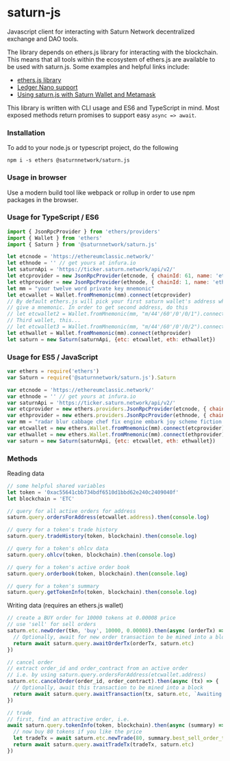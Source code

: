 # saturn-js
Javascript client for interacting with Saturn Network decentralized exchange and
DAO tools.

The library depends on ethers.js library for interacting with the blockchain.
This means that all tools within the ecosystem of ethers.js are available to
be used with saturn.js. Some examples and helpful links include:

* [ethers.js library](https://github.com/ethers-io/ethers.js)
* [Ledger Nano support](https://github.com/ethers-io/ethers-ledger)
* [Using saturn.js with Saturn Wallet and Metamask](https://docs.ethers.io/ethers.js/html/cookbook-providers.html#metamask)

This library is written with CLI usage and ES6 and TypeScript in mind. Most exposed
methods return promises to support easy `async => await`.

### Installation

To add to your node.js or typescript project, do the following

```
npm i -s ethers @saturnnetwork/saturn.js
```

### Usage in browser

Use a modern build tool like webpack or rollup in order to use npm packages in the browser.

### Usage for TypeScript / ES6

```js
import { JsonRpcProvider } from 'ethers/providers'
import { Wallet } from 'ethers'
import { Saturn } from '@saturnnetwork/saturn.js'

let etcnode = 'https://ethereumclassic.network/'
let ethnode = '' // get yours at infura.io
let saturnApi = 'https://ticker.saturn.network/api/v2/'
let etcprovider = new JsonRpcProvider(etcnode, { chainId: 61, name: 'etc' })
let ethprovider = new JsonRpcProvider(ethnode, { chainId: 1, name: 'eth' })
let mm = "your twelve word private key mnemonic"
let etcwallet = Wallet.fromMnemonic(mm).connect(etcprovider)
// By default ethers.js will pick your first saturn wallet's address when you
// give a mnemonic. In order to get second address, do this
// let etcwallet2 = Wallet.fromMnemonic(mm, "m/44'/60'/0'/0/1").connect(etcprovider)
// Third wallet, this...
// let etcwallet3 = Wallet.fromMnemonic(mm, "m/44'/60'/0'/0/2").connect(etcprovider)
let ethwallet = Wallet.fromMnemonic(mm).connect(ethprovider)
let saturn = new Saturn(saturnApi, {etc: etcwallet, eth: ethwallet})
```

### Usage for ES5 / JavaScript

```js
var ethers = require('ethers')
var Saturn = require('@saturnnetwork/saturn.js').Saturn

var etcnode = 'https://ethereumclassic.network/'
var ethnode = '' // get yours at infura.io
var saturnApi = 'https://ticker.saturn.network/api/v2/'
var etcprovider = new ethers.providers.JsonRpcProvider(etcnode, { chainId: 61, name: 'etc' })
var ethprovider = new ethers.providers.JsonRpcProvider(ethnode, { chainId: 1, name: 'eth' })
var mm = "radar blur cabbage chef fix engine embark joy scheme fiction master release"
var etcwallet = new ethers.Wallet.fromMnemonic(mm).connect(etcprovider)
var ethwallet = new ethers.Wallet.fromMnemonic(mm).connect(ethprovider)
var saturn = new Saturn(saturnApi, {etc: etcwallet, eth: ethwallet})
```

### Methods

Reading data

```js
// some helpful shared variables
let token = '0xac55641cbb734bdf6510d1bbd62e240c2409040f'
let blockchain = 'ETC'
```
```js
// query for all active orders for address
saturn.query.ordersForAddress(etcwallet.address).then(console.log)
```
```js
// query for a token's trade history
saturn.query.tradeHistory(token, blockchain).then(console.log)
```
```js
// query for a token's ohlcv data
saturn.query.ohlcv(token, blockchain).then(console.log)
```
```js
// query for a token's active order book
saturn.query.orderbook(token, blockchain).then(console.log)
```
```js
// query for a token's summary
saturn.query.getTokenInfo(token, blockchain).then(console.log)
```

Writing data (requires an ethers.js wallet)

```js
// create a BUY order for 10000 tokens at 0.00008 price
// use 'sell' for sell orders
saturn.etc.newOrder(tkn, 'buy', 10000, 0.00008).then(async (orderTx) => {
  // Optionally, await for new order transaction to be mined into a block
  return await saturn.query.awaitOrderTx(orderTx, saturn.etc)
})
```

```js
// cancel order
// extract order_id and order_contract from an active order
// i.e. by using saturn.query.ordersForAddress(etcwallet.address)
saturn.etc.cancelOrder(order_id, order_contract).then(async (tx) => {
  // Optionally, await this transaction to be mined into a block
  return await saturn.query.awaitTransaction(tx, saturn.etc, `Awaiting cancellation ${tx}`)
})
```

```js
// trade
// first, find an attractive order, i.e.
await saturn.query.tokenInfo(token, blockchain).then(async (summary) => {
  // now buy 80 tokens if you like the price
  let tradeTx = await saturn.etc.newTrade(80, summary.best_sell_order_tx)
  return await saturn.query.awaitTradeTx(tradeTx, saturn.etc)
})
```
